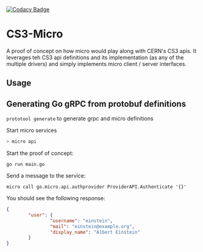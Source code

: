 [![Codacy Badge](https://api.codacy.com/project/badge/Grade/43bc431c4afd41bca5adc827513d3dc4)](https://www.codacy.com/manual/refs_2/cs3-micro?utm_source=github.com&amp;utm_medium=referral&amp;utm_content=refs/cs3-micro&amp;utm_campaign=Badge_Grade)

# CS3-Micro

A proof of concept on how micro would play along with CERN's CS3 apis. It leverages teh CS3 api definitions and its implementation (as any of the multiple drivers) and simply implements micro client / server interfaces.

## Usage

## Generating Go gRPC from protobuf definitions
`prototool generate` to generate grpc and micro definitions

Start micro services

```sh
> micro api
```

Start the proof of concept:

`go run main.go`

Send a message to the service:

`micro call go.micro.api.authprovider ProviderAPI.Authenticate '{}'`

You should see the following response:

```json
{
        "user": {
                "username": "einstein",
                "mail": "einstein@example.org",
                "display_name": "Albert Einstein"
        }
}
```
